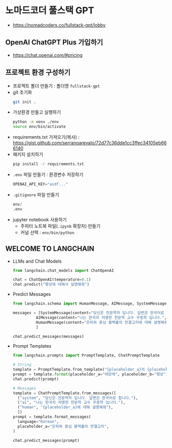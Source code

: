 # 노마드코더 풀스택 GPT

- https://nomadcoders.co/fullstack-gpt/lobby

## OpenAI ChatGPT Plus 가입하기

- https://chat.openai.com/#pricing

## 프로젝트 환경 구성하기

- 프로젝트 폴더 만들기 : 폴더명 `fullstack-gpt`
- git 초기화
  ```zsh
  git init .
  ```
- 가상환경 만들고 실행하기
  ```zsh
  python -m venv ./env
  source env/bin/activate
  ```
- requirements.txt 가져오기(복사) : https://gist.github.com/serranoarevalo/72d77c36dde1cc3ffec34105eb666140
- 패키지 설치하기
  ```zsh
  pip install -r requirements.txt
  ```
- `.env` 파일 만들기 : 환경변수 저장하기
  ```python
  OPENAI_API_KEY="asdf..."
  ```
- `.gitignore` 파일 만들기
  ```python
  env/
  .env
  ```
- jupyter notebook 사용하기
  - 주피터 노트북 파일(`.ipynb` 확장자) 만들기
  - 커널 선택 : `env/bin/python`

## WELCOME TO LANGCHAIN

- LLMs and Chat Models

  ```python
  from langchain.chat_models import ChatOpenAI

  chat = ChatOpenAI(temperature=0.1)
  chat.predict("행성에 대해서 설명해줘")
  ```

- Predict Messages

  ```python
  from langchain.schema import HumanMessage, AIMessage, SystemMessage

  messages = [SystemMessage(content="당신은 전문학자 입니다. 답변은 한국어로 합니다.",),
            AIMessage(content="나는 한국의 저명한 천문학 교수 우종학 입니다.",),
            HumanMessage(content="은하와 중심 블랙홀의 연결고리에 대해 설명해줘",),
            ]

  chat.predict_messages(messages)
  ```

- Prompt Templates

  ```python
  from langchain.prompts import PromptTemplate, ChatPromptTemplate

  # String
  template = PromptTemplate.from_template("{placeholder_a}의 {placeholder_b}에 대해 설명해줘",)
  prompt = template.format(placeholder_a="태양계", placeholder_b="행성")
  chat.predict(prompt)

  # Messages
  template = ChatPromptTemplate.from_messages([
    ("system", "당신은 전문학자 입니다. 답변은 한국어로 합니다."),
    ("ai", "나는 한국의 저명한 천문학 교수 우종학 입니다."),
    ("human", "{placeholder_a}에 대해 설명해줘"),
    ])
  prompt = template.format_messages(
    language="Korean",
    placeholder_a="은하와 중심 블랙홀의 연결고리",
  )

  chat.predict_messages(prompt)
  ```
